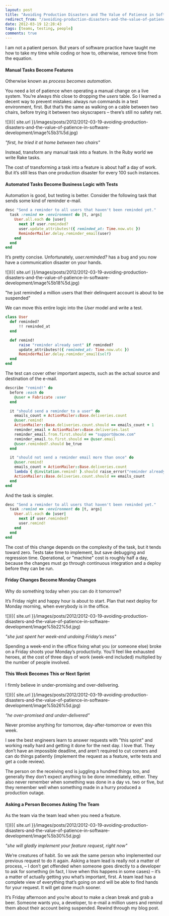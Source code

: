 ```yaml
---
layout: post
title: "Avoiding Production Disasters and The Value of Patience in Software Development"
redirect_from: "/avoiding-production-disasters-and-the-value-of-patience-in-software-development"
date: 2012-03-19 12:28:43
tags: [teams, testing, people]
comments: true
---
```

I am not a patient person. But years of software practice have taught me how to take my time while coding or how to, otherwise, remove time from the equation.

#### Manual Tasks Become Features

Otherwise known as _process becomes automation_.

You need a lot of patience when operating a manual change on a live system. You’re always _this_ close to dropping the _users_ table. So I learned a decent way to prevent mistakes: always run commands in a test environment, first. But that’s the same as walking on a cable between two chairs, before trying it between two skyscrapers – there’s still no safety net.

![]({{ site.url }}/images/posts/2012/2012-03-19-avoiding-production-disasters-and-the-value-of-patience-in-software-development/image%5b3%5d.jpg)

_"first, he tried it at home between two chairs"_

Instead, transform any manual task into a feature. In the Ruby world we write Rake tasks.

The cost of transforming a task into a feature is about half a day of work. But it’s still less than one production disaster for every 100 such instances.

#### Automated Tasks Become Business Logic with Tests

Automation is good, but testing is better. Consider the following task that sends some kind of reminder e-mail.

```ruby
desc "Send a reminder to all users that haven't been reminded yet."
  task :remind => :environment do |t, args|
    User.all.each do |user|
      next if user.reminded?
      user.update_attributes!({ reminded_at: Time.now.utc })
      ReminderMailer.delay.reminder_email(user)
    end
  end
end
```

It’s pretty concise. Unfortunately, _user.reminded?_ has a bug and you now have a communication disaster on your hands.

![]({{ site.url }}/images/posts/2012/2012-03-19-avoiding-production-disasters-and-the-value-of-patience-in-software-development/image%5b18%5d.jpg)

"he just reminded a million users that their delinquent account is about to be suspended"

We can move this entire logic into the _User_ model and write a test.

```ruby
class User
  def reminded?
      !! reminded_at
  end

  def remind!
      raise "reminder already sent" if reminded?
      update_attributes!({ reminded_at: Time.now.utc })
      ReminderMailer.delay.reminder_email(self)
  end
end
```

The test can cover other important aspects, such as the actual source and destination of the e-mail.

```ruby
describe "remind!" do
  before :each do
    @user = Fabricate :user
  end

  it "should send a reminder to a user" do
    emails_count = ActionMailer::Base.deliveries.count
    @user.remind!
    ActionMailer::Base.deliveries.count.should == emails_count + 1
    reminder_email = ActionMailer::Base.deliveries.last
    reminder_email.from.first.should == "support@acme.com"
    reminder_email.to.first.should == @user.email
    @user.reminded?.should be_true
  end

  it "should not send a reminder email more than once" do
    @user.remind!
    emails_count = ActionMailer::Base.deliveries.count
    lambda { @invitation.remind! }.should raise_error("reminder already sent")
    ActionMailer::Base.deliveries.count.should == emails_count
  end
end
```

And the task is simpler.

```ruby
desc "Send a reminder to all users that haven't been reminded yet."
  task :remind => :environment do |t, args|
    User.all.each do |user|
      next if user.reminded?
      user.remind!
    end
  end
end
```

The cost of this change depends on the complexity of the task, but it tends toward zero. Tests take time to implement, but save debugging and regression time. Operational, or "machine" cost is roughly half a day, because the changes must go through continuous integration and a deploy before they can be run.

#### Friday Changes Become Monday Changes

Why do something today when you can do it tomorrow?

It’s Friday night and happy hour is about to start. Plan that next deploy for Monday morning, when everybody is in the office.

![]({{ site.url }}/images/posts/2012/2012-03-19-avoiding-production-disasters-and-the-value-of-patience-in-software-development/image%5b22%5d.jpg)

_"she just spent her week-end undoing Friday’s mess"_

Spending a week-end in the office fixing what you (or someone else) broke on a Friday shoots your Monday’s productivity. You’ll feel like exhausted heroes, at the cost of three days of work (week-end included) multiplied by the number of people involved.

#### This Week Becomes This or Next Sprint

I firmly believe in under-promising and over-delivering.

![]({{ site.url }}/images/posts/2012/2012-03-19-avoiding-production-disasters-and-the-value-of-patience-in-software-development/image%5b26%5d.jpg)

_"he over-promised and under-delivered"_

Never promise anything for tomorrow, day-after-tomorrow or even this week.

I see the best engineers learn to answer requests with "this sprint" and working really hard and getting it done for the next day. I love that. They don’t have an impossible deadline, and aren’t required to cut corners and can do things patiently (implement the request as a feature, write tests and get a code review).

The person on the receiving end is juggling a hundred things too, and generally they don’t expect anything to be done immediately, either. They also never remember when something was done in a day vs. two or five, but they remember well when something made in a hurry produced a production outage.

#### Asking a Person Becomes Asking The Team

As the team via the team lead when you need a feature.

![]({{ site.url }}/images/posts/2012/2012-03-19-avoiding-production-disasters-and-the-value-of-patience-in-software-development/image%5b30%5d.jpg)

_"she will gladly implement your feature request, right now"_

We’re creatures of habit. So we ask the same person who implemented our previous request to do it again. Asking a team lead is really not a matter of process, – I don’t get offended when someone goes directly to a developer to ask for something (in fact, I love when this happens in some cases) – it’s a matter of actually getting you what’s important, first. A team lead has a complete view of everything that’s going on and will be able to find hands for your request. It will get done much sooner.

It’s Friday afternoon and you’re about to make a clean break and grab a beer. Someone wants you, a developer, to e-mail a million users and remind them about their account being suspended. Rewind through my blog post.
